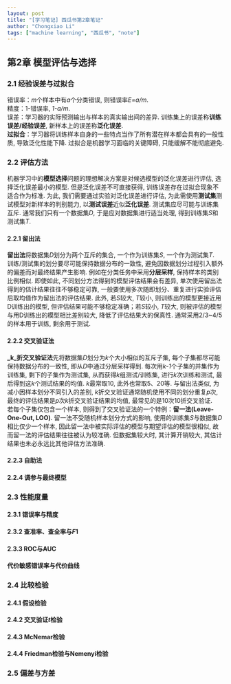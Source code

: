```yaml
---
layout: post
title: "[学习笔记] 西瓜书第2章笔记"
author: "Chongxiao Li"
tags: ["machine learning", "西瓜书", "note"]
---
```


## 第2章 模型评估与选择

### 2.1 经验误差与过拟合
错误率：*m*个样本中有*a*个分类错误, 则错误率*E=a/m*.  
精度：1-错误率, *1-a/m*.  
误差：学习器的实际预测输出与样本的真实输出间的差异. 训练集上的误差称**训练误差/经验误差**, 新样本上的误差称**泛化误差**.  
**过拟合**：学习器将训练样本自身的一些特点当作了所有潜在样本都会具有的一般性质, 导致泛化性能下降. 过拟合是机器学习面临的关键障碍, 只能缓解不能彻底避免.

### 2.2 评估方法
机器学习中的**模型选择**问题的理想解决方案是对候选模型的泛化误差进行评估, 选择泛化误差最小的模型. 但是泛化误差不可直接获得, 训练误差存在过拟合现象不适合作为标准. 为此, 我们需要通过实验对泛化误差进行评估, 为此需使用**测试集**测试模型对新样本的判别能力, 以**测试误差**近似**泛化误差**. 测试集应尽可能与训练集互斥. 通常我们只有一个数据集*D*, 于是应对数据集进行适当处理, 得到训练集*S*和测试集*T*.
#### 2.2.1 留出法
**留出法**将数据集*D*划分为两个互斥的集合, 一个作为训练集*S*, 一个作为测试集*T*.  
训练/测试集的划分要尽可能保持数据分布的一致性, 避免因数据划分过程引入额外的偏差而对最终结果产生影响. 例如在分类任务中采用**分层采样**, 保持样本的类别比例相似. 即使如此, 不同划分方法得到的模型评估结果会有差异, 单次使用留出法得到的估计结果往往不够稳定可靠, 一般要使用多次随即划分、重复进行实验评估后取均值作为留出法的评估结果. 此外, 若*S*较大, *T*较小, 则训练出的模型更接近用D训练出的模型, 但评估结果可能不够稳定准确；若*S*较小, *T*较大, 则被评估的模型与用D训练出的模型相比差别较大, 降低了评估结果大的保真性. 通常采用2/3~4/5的样本用于训练, 剩余用于测试.
#### 2.2.2 交叉验证法
**_k_折交叉验证法**先将数据集*D*划分为*k*个大小相似的互斥子集, 每个子集都尽可能保持数据分布的一致性, 即从*D*中通过分层采样得到. 每次用*k-1*个子集的并集作为训练集, 剩下的子集作为测试集, 从而获得*k*组测试/训练集, 进行*k*次训练和测试, 最后得到这*k*个测试结果的均值. *k*最常取10, 此外也常取5、20等. 与留出法类似, 为减小因样本划分不同引入的差别, *k*折交叉验证通常随机使用不同的划分重复*p*次, 最终的评估结果是*p*次*k*折交叉验证结果的均值, 最常见的是10次10折交叉验证.  
若每个子集仅包含一个样本, 则得到了交叉验证法的一个特例：**留一法(Leave-One-Out, LOO)**. 留一法不受随机样本划分方式的影响, 使用的训练集*S*与数据集*D*相比仅少一个样本, 因此留一法中被实际评估的模型与期望评估的模型很相似, 故而留一法的评估结果往往被认为较准确. 但数据集较大时, 其计算开销较大, 其估计结果也未必永远比其他评估方法准确.

#### 2.2.3 自助法
#### 2.2.4 调参与最终模型

### 2.3 性能度量
#### 2.3.1 错误率与精度
#### 2.3.2 查准率、查全率与*F*1
#### 2.3.3 ROC与AUC
#### 代价敏感错误率与代价曲线

### 2.4 比较检验
#### 2.4.1 假设检验
#### 2.4.2 交叉验证*t*检验
#### 2.4.3 McNemar检验
#### 2.4.4 Friedman检验与Nemenyi检验

### 2.5 偏差与方差
